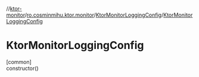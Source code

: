 //[ktor-monitor](../../../index.md)/[ro.cosminmihu.ktor.monitor](../index.md)/[KtorMonitorLoggingConfig](index.md)/[KtorMonitorLoggingConfig](-ktor-monitor-logging-config.md)

# KtorMonitorLoggingConfig

[common]\
constructor()